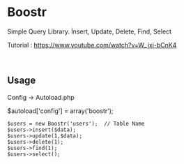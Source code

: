 # Boostr

Simple Query Library.
İnsert,
Update,
Delete,
Find,
Select

Tutorial : https://www.youtube.com/watch?v=W_jxi-bCnK4

<br>

## Usage

Config -> Autoload.php 

$autoload['config'] = array('boostr');

```
$users = new Boostr('users');  // Table Name
$users->insert($data); 
$users->update(1,$data); 
$users->delete(1);
$users->find(1);
$users->select();


```

